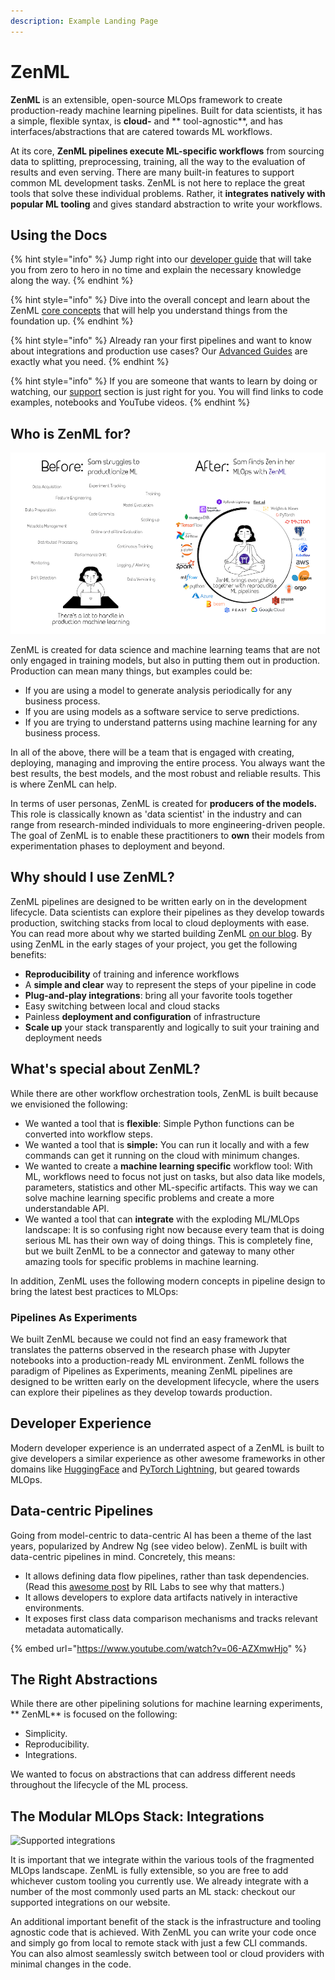 ```yaml
---
description: Example Landing Page
---
```


# ZenML

**ZenML** is an extensible, open-source MLOps framework to create
production-ready machine learning pipelines. Built
for data scientists, it has a simple, flexible syntax, is **cloud-** and **
tool-agnostic**, and has
interfaces/abstractions that are catered towards ML workflows.

At its core, **ZenML pipelines execute ML-specific workflows** from sourcing
data to splitting, preprocessing,
training, all the way to the evaluation of results and even serving. There are
many built-in features to support
common ML development tasks. ZenML is not here to replace the great tools that
solve these individual problems.
Rather, it **integrates natively with popular ML tooling** and gives standard
abstraction to write your workflows.

## Using the Docs

{% hint style="info" %}
Jump right into our [developer guide](developer-guide/getting-started/) that
will take you from zero to hero in no time and explain the necessary
knowledge along the way.
{% endhint %}

{% hint style="info" %}
Dive into the overall concept and learn about the ZenML [core
concepts](introduction/core-concepts.md) that will help you understand things
from the foundation up.
{% endhint %}

{% hint style="info" %}
Already ran your first pipelines and want to know about integrations and
production use cases? Our [Advanced Guides](broken-reference) are exactly what
you need.
{% endhint %}

{% hint style="info" %}
If you are someone that wants to learn by doing or watching,
our [support](broken-reference) section is just right for you. You will find
links to code examples, notebooks and YouTube videos.
{% endhint %}

## Who is ZenML for?

![Before and after ZenML](assets/sam-side-by-side-full-text.png)

ZenML is created for data science and machine learning teams that are not only
engaged in training models, but also in
putting them out in production. Production can mean many things, but examples
could be:

* If you are using a model to generate analysis periodically for any business
  process.
* If you are using models as a software service to serve predictions.
* If you are trying to understand patterns using machine learning for any
  business process.

In all of the above, there will be a team that is engaged with creating,
deploying, managing and improving the entire
process. You always want the best results, the best models, and the most robust
and reliable results. This is where
ZenML can help.

In terms of user personas, ZenML is created for **producers of the models.**
This role is classically known as
'data scientist' in the industry and can range from research-minded individuals
to more engineering-driven people.
The goal of ZenML is to enable these practitioners to **own** their models from
experimentation phases to deployment
and beyond.

## Why should I use ZenML?

ZenML pipelines are designed to be written early on in the development
lifecycle. Data scientists can explore their
pipelines as they develop towards production, switching stacks from local to
cloud deployments with ease. You can
read more about why we started building
ZenML [on our blog](https://blog.zenml.io/why-zenml/). By using ZenML in the
early stages of your project, you get the following benefits:

* **Reproducibility** of training and inference workflows
* A **simple and clear** way to represent the steps of your pipeline in code
* **Plug-and-play integrations**: bring all your favorite tools together
* Easy switching between local and cloud stacks
* Painless **deployment and configuration** of infrastructure
* **Scale up** your stack transparently and logically to suit your training and
  deployment needs

## What's special about ZenML?

While there are other workflow orchestration tools, ZenML is built because we
envisioned the following:

* We wanted a tool that is **flexible**: Simple Python functions can be
  converted into workflow steps.
* We wanted a tool that is **simple:** You can run it locally and with a few
  commands can get it running on the
  cloud with minimum changes.
* We wanted to create a **machine learning specific** workflow tool: With ML,
  workflows need to focus not just
  on tasks, but also data like models, parameters, statistics and other
  ML-specific artifacts. This way we can solve
  machine learning specific problems and create a more understandable API.
* We wanted a tool that can **integrate** with the exploding ML/MLOps landscape:
  It is so confusing right now because
  every team that is doing serious ML has their own way of doing things. This is
  completely fine, but we built ZenML to
  be a connector and gateway to many other amazing tools for specific problems
  in machine learning.

In addition, ZenML uses the following modern concepts in pipeline design to
bring the latest best practices to MLOps:

### Pipelines As Experiments

We built ZenML because we could not find an easy framework that translates the
patterns observed in the research phase
with Jupyter notebooks into a production-ready ML environment. ZenML follows the
paradigm of Pipelines as Experiments,
meaning ZenML pipelines are designed to be written early on the development
lifecycle, where the users can explore
their pipelines as they develop towards production.

## Developer Experience

Modern developer experience is an underrated aspect of a ZenML is built to give
developers a similar experience as
other awesome frameworks in other domains
like [HuggingFace](https://huggingface.co) and
[PyTorch Lightning](https://www.pytorchlightning.ai), but geared towards MLOps.

## Data-centric Pipelines

Going from model-centric to data-centric AI has been a theme of the last years,
popularized by Andrew Ng
(see video below). ZenML is built with data-centric pipelines in mind.
Concretely, this means:

* It allows defining data flow pipelines, rather than task dependencies. (Read
  this
  [awesome post](https://web.archive.org/web/20211209192245/https://rillabs.org/posts/workflows-dataflow-not-task-deps)
  by RIL Labs to see why that matters.)
* It allows developers to explore data artifacts natively in interactive
  environments.
* It exposes first class data comparison mechanisms and tracks relevant metadata
  automatically.

{% embed url="https://www.youtube.com/watch?v=06-AZXmwHjo" %}

## The Right Abstractions

While there are other pipelining solutions for machine learning experiments, **
ZenML** is focused on the following:

* Simplicity.
* Reproducibility.
* Integrations.

We wanted to focus on abstractions that can address different needs throughout
the lifecycle of the ML process.

## The Modular MLOps Stack: Integrations

![Supported integrations](assets/zenml-integrations.jpg)

It is important that we integrate within the various tools of the fragmented
MLOps landscape. ZenML is fully
extensible, so you are free to add whichever custom tooling you currently use.
We already integrate with a number
of the most commonly used parts an ML stack: checkout our supported
integrations on our website.

An additional important benefit of the stack is the infrastructure and tooling
agnostic code that is achieved. With
ZenML you can write your code once and simply go from local to remote stack with
just a few CLI commands. You can also
almost seamlessly switch between tool or cloud providers with minimal changes in
the code. 
